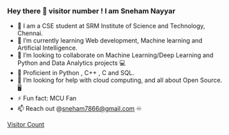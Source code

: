 ### Hey there 👋 visitor number ! I am Sneham Nayyar


- 🔰  I am a CSE student at SRM Institute of Science and Technology, Chennai.
- 🌱 I’m currently learning Web development, Machine learning and Artificial Intelligence.
- 👯 I’m looking to collaborate on Machine Learning/Deep Learning and Python and Data Analytics projects 💻
- 🛄 Proficient in Python , C++ , C and SQL.
- 🤔 I’m looking for help with cloud computing, and all about Open Source. 🖥
- ⚡ Fun fact: MCU Fan
- 📫 Reach out @sneham7866@gmail.com ♾ 



[Visitor Count](https://profile-counter.glitch.me/sneham66/count.svg)

